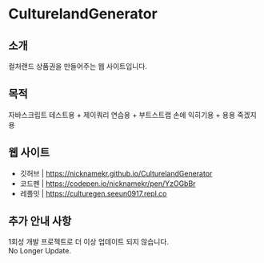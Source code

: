 # CulturelandGenerator
## 소개
컬처랜드 상품권을 만들어주는 웹 사이트입니다.
## 목적
자바스크립트 테스트용 + 제이쿼리 연습용 + 부트스트랩 손에 익히기용 + 용용 죽겠지용
## 웹 사이트
- 깃허브 | https://nicknamekr.github.io/CulturelandGenerator
- 코드펜 | https://codepen.io/nicknamekr/pen/YzOGbBr
- 레플잇 | https://culturegen.seeun0917.repl.co

## 추가 안내 사항
1회성 개발 프로젝트로 더 이상 업데이트 되지 않습니다.<br>
No Longer Update.
